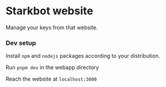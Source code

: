 # Starkbot website

Manage your keys from that website.

### Dev setup

Install `npm` and `nodejs` packages according to your distribution.

Run `pnpm dev` in the webapp directory

Reach the website at `localhost:3000`
